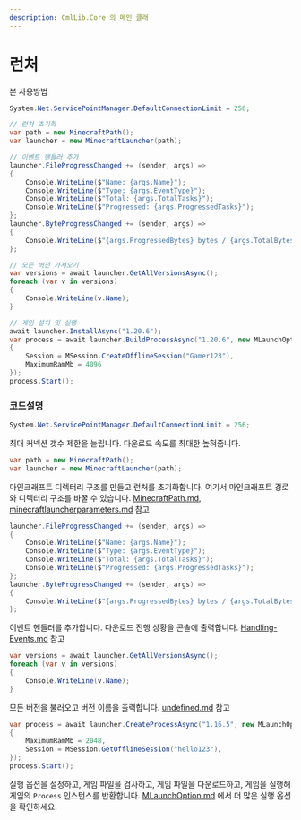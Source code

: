 ```yaml
---
description: CmlLib.Core 의 메인 클래
---
```


# 런처

본 사용방법

```csharp
System.Net.ServicePointManager.DefaultConnectionLimit = 256;

// 런처 초기화
var path = new MinecraftPath();
var launcher = new MinecraftLauncher(path);

// 이벤트 헨들러 추가
launcher.FileProgressChanged += (sender, args) =>
{
    Console.WriteLine($"Name: {args.Name}");
    Console.WriteLine($"Type: {args.EventType}");
    Console.WriteLine($"Total: {args.TotalTasks}");
    Console.WriteLine($"Progressed: {args.ProgressedTasks}");
};
launcher.ByteProgressChanged += (sender, args) =>
{
    Console.WriteLine($"{args.ProgressedBytes} bytes / {args.TotalBytes} bytes");
};

// 모든 버전 가져오기
var versions = await launcher.GetAllVersionsAsync();
foreach (var v in versions)
{
    Console.WriteLine(v.Name);
}

// 게임 설치 및 실행
await launcher.InstallAsync("1.20.6");
var process = await launcher.BuildProcessAsync("1.20.6", new MLaunchOption
{
    Session = MSession.CreateOfflineSession("Gamer123"),
    MaximumRamMb = 4096
});
process.Start();
```

### 코드설명

```csharp
System.Net.ServicePointManager.DefaultConnectionLimit = 256;
```

최대 커넥션 갯수 제한을 늘립니다. 다운로드 속도를 최대한 높혀줍니다.

```csharp
var path = new MinecraftPath();
var launcher = new MinecraftLauncher(path);
```

마인크래프트 디렉터리 구조를 만들고 런처를 초기화합니다. 여기서 마인크래프트 경로와 디렉터리 구조를 바꿀 수 있습니다. [MinecraftPath.md](MinecraftPath.md "mention"), [minecraftlauncherparameters.md](../more-apis/minecraftlauncherparameters.md "mention") 참고

```csharp
launcher.FileProgressChanged += (sender, args) =>
{
    Console.WriteLine($"Name: {args.Name}");
    Console.WriteLine($"Type: {args.EventType}");
    Console.WriteLine($"Total: {args.TotalTasks}");
    Console.WriteLine($"Progressed: {args.ProgressedTasks}");
};
launcher.ByteProgressChanged += (sender, args) =>
{
    Console.WriteLine($"{args.ProgressedBytes} bytes / {args.TotalBytes} bytes");
};
```

이벤트 헨들러를 추가합니다. 다운로드 진행 상황을 콘솔에 출력합니다. [Handling-Events.md](Handling-Events.md "mention") 참고

```csharp
var versions = await launcher.GetAllVersionsAsync();
foreach (var v in versions)
{
    Console.WriteLine(v.Name);
}
```

모든 버전을 불러오고 버전 이름을 출력합니다. [undefined.md](undefined.md "mention") 참고

```csharp
var process = await launcher.CreateProcessAsync("1.16.5", new MLaunchOption
{
    MaximumRamMb = 2048,
    Session = MSession.GetOfflineSession("hello123"),
});
process.Start();
```

실행 옵션을 설정하고, 게임 파일을 검사하고, 게임 파일을 다운로드하고, 게임을 실행해 게임의 `Process` 인스턴스를 반환합니다. [MLaunchOption.md](MLaunchOption.md "mention") 에서 더 많은 실행 옵션을 확인하세요.
